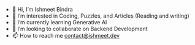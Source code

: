 - 👋 Hi, I’m Ishmeet Bindra
- 👀 I’m interested in Coding, Puzzles, and Articles (Reading and writing)
- 🌱 I’m currently learning Generative AI
- 💞️ I’m looking to collaborate on Backend Development
- 📫 How to reach me contact@ishmeet.dev

<!---
ishmeet1995/ishmeet1995 is a ✨ special ✨ repository because its `README.md` (this file) appears on your GitHub profile.
You can click the Preview link to take a look at your changes.
--->
